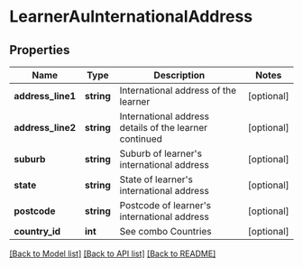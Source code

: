 # LearnerAuInternationalAddress

## Properties
Name | Type | Description | Notes
------------ | ------------- | ------------- | -------------
**address_line1** | **string** | International address of the learner | [optional] 
**address_line2** | **string** | International address details of the learner continued | [optional] 
**suburb** | **string** | Suburb of learner&#x27;s international address | [optional] 
**state** | **string** | State of learner&#x27;s international address | [optional] 
**postcode** | **string** | Postcode of learner&#x27;s international address | [optional] 
**country_id** | **int** | See combo Countries | [optional] 

[[Back to Model list]](../../README.md#documentation-for-models) [[Back to API list]](../../README.md#documentation-for-api-endpoints) [[Back to README]](../../README.md)

